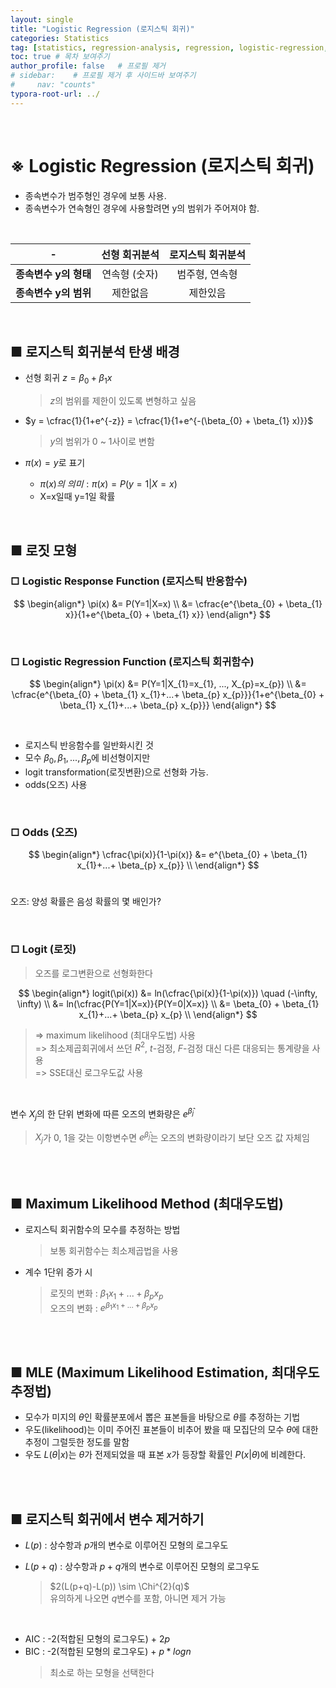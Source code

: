 ```yaml
---
layout: single
title: "Logistic Regression (로지스틱 회귀)"
categories: Statistics
tag: [statistics, regression-analysis, regression, logistic-regression, odds, logit, MLE]
toc: true # 목차 보여주기
author_profile: false   # 프로필 제거
# sidebar:    # 프로필 제거 후 사이드바 보여주기
#     nav: "counts"
typora-root-url: ../
---
```

<br>

# **※ Logistic Regression (로지스틱 회귀)**
- 종속변수가 범주형인 경우에 보통 사용.
- 종속변수가 연속형인 경우에 사용할려면 y의 범위가 주어져야 함.

<br>

| - | **선형 회귀분석** | **로지스틱 회귀분석** |
|:---------------:|:-----------:|:-------------:|
| **종속변수 y의 형태**  | 연속형 (숫자)    | 범주형, 연속형      |
| **종속변수 y의 범위**  | 제한없음        | 제한있음          |

<br>

## ■ 로지스틱 회귀분석 탄생 배경
- 선형 회귀 $z = \beta_{0} + \beta_{1} x$
  > $z$의 범위를 제한이 있도록 변형하고 싶음

- $y = \cfrac{1}{1+e^{-z}} = \cfrac{1}{1+e^{-(\beta_{0} + \beta_{1} x)}}$
  > $y$의 범위가 0 ~ 1사이로 변함
- $\pi(x) = y$로 표기
  - $\pi(x)의 ~의미 : \pi(x) = P(y=1|X=x)$
  - X=x일때 y=1일 확률

<br>

## ■ 로짓 모형
### □ Logistic Response Function (로지스틱 반응함수)
$$
\begin{align*}
\pi(x) &= P(Y=1|X=x) \\
&= \cfrac{e^{\beta_{0} + \beta_{1} x}}{1+e^{\beta_{0} + \beta_{1} x}}
\end{align*}
$$

<br>

### □ Logistic Regression Function (로지스틱 회귀함수)
$$
\begin{align*}
\pi(x) &= P(Y=1|X_{1}=x_{1}, ..., X_{p}=x_{p}) \\
&= \cfrac{e^{\beta_{0} + \beta_{1} x_{1}+...+ \beta_{p} x_{p}}}{1+e^{\beta_{0} + \beta_{1} x_{1}+...+ \beta_{p} x_{p}}}
\end{align*}
$$

<br>

- 로지스틱 반응함수를 일반화시킨 것
- 모수 $\beta_{0}, \beta_{1}, ..., \beta_{p}$에 비선형이지만
- logit transformation(로짓변환)으로 선형화 가능.
- odds(오즈) 사용

<br>

### □ Odds (오즈)
$$
\begin{align*}
\cfrac{\pi(x)}{1-\pi(x)} &= e^{\beta_{0} + \beta_{1} x_{1}+...+ \beta_{p} x_{p}} \\
\end{align*}
$$
<br>

오즈: 양성 확률은 음성 확률의 몇 배인가?

<br>

### □ Logit (로짓)
> 오즈를 로그변환으로 선형화한다<br>

$$
\begin{align*}
logit(\pi(x)) &= ln(\cfrac{\pi(x)}{1-\pi(x)}) \quad (-\infty, \infty) \\
&= ln(\cfrac{P(Y=1|X=x)}{P(Y=0|X=x)} \\
&= \beta_{0} + \beta_{1} x_{1}+...+ \beta_{p} x_{p} \\
\end{align*}
$$

> => maximum likelihood (최대우도법) 사용<br>
> => 최소제곱회귀에서 쓰던 $R^{2}$, $t$-검정, $F$-검정 대신 다른 대응되는 통계량을 사용<br>
> => SSE대신 로그우도값 사용<br>

<br>

변수 $X_{j}$의 한 단위 변화에 따른 오즈의 변화량은 $e^{\hat \beta_{j}}$ <br>
> $X_{j}$가 0, 1을 갖는 이항변수면 $e^{\hat \beta_{j}}$는 오즈의 변화량이라기 보단 오즈 값 자체임

<br>
<br>

## ■ Maximum Likelihood Method (최대우도법)
- 로지스틱 회귀함수의 모수를 추정하는 방법
  > 보통 회귀함수는 최소제곱법을 사용

- 계수 1단위 증가 시
  > 로짓의 변화 : $\beta_{1} x_{1}+...+ \beta_{p} x_{p}$ <br>
  > 오즈의 변화 : $e^{\beta_{1} x_{1}+...+ \beta_{p} x_{p}}$

<br>
<br>

## ■ MLE (Maximum Likelihood Estimation, 최대우도추정법)
- 모수가 미지의 $\theta$인 확률분포에서 뽑은 표본들을 바탕으로 $\theta$를 추정하는 기법
- 우도(likelihood)는 이미 주어진 표본들이 비추어 봤을 때 모집단의 모수 $\theta$에 대한 추정이 그럴듯한 정도를 말함
- 우도 $L(\theta|x)$는 $\theta$가 전제되었을 때 표본 $x$가 등장할 확률인 $P(x|\theta)$에 비례한다.

<br>
<br>

## ■ 로지스틱 회귀에서 변수 제거하기
- $L(p)$ : 상수항과 $p$개의 변수로 이루어진 모형의 로그우도
- $L(p+q)$ : 상수항과 $p+q$개의 변수로 이루어진 모형의 로그우도

    > $2(L(p+q)-L(p)) \sim \Chi^{2}(q)$<br>
    > 유의하게 나오면 $q$변수를 포함, 아니면 제거 가능

<br>

- AIC : -2(적합된 모형의 로그우도) + $2p$
- BIC : -2(적합된 모형의 로그우도) + $p*logn$
    > 최소로 하는 모형을 선택한다